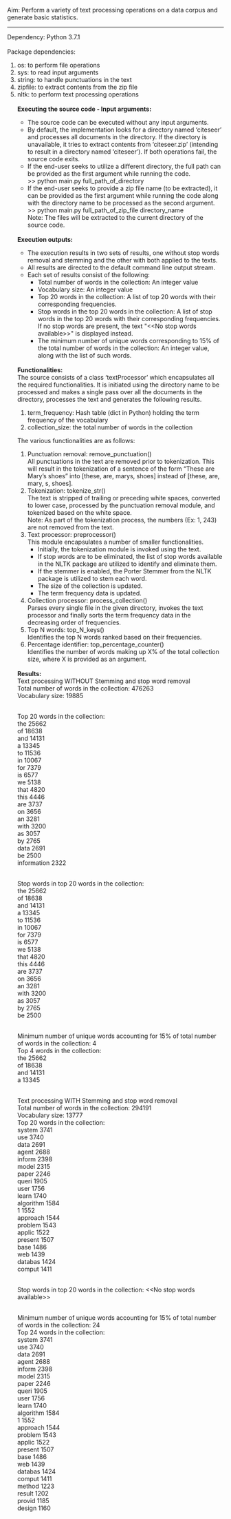 Aim: Perform a variety of text processing operations on a data corpus and generate basic statistics.
<hr>
Dependency: Python 3.7.1
<br><br>
Package dependencies:
<ol>
  <li>os: to perform file operations</li>
  <li>sys: to read input arguments</li>
  <li>string: to handle punctuations in the text</li>
  <li>zipfile: to extract contents from the zip file</li>
  <li>nltk: to perform text processing operations</li>
<br>
<b>Executing the source code - Input arguments:</b>
<ul>
  <li>The source code can be executed without any input arguments.</li>
  <li>By default, the implementation looks for a directory named ‘citeseer’ and processes all documents in the directory. If the directory is unavailable, it tries to extract contents from ‘citeseer.zip’ (intending to result in a directory named ‘citeseer’). If both operations fail, the source code exits.</li>
  <li>If the end-user seeks to utilize a different directory, the full path can be provided as the first argument while running the code.
    <br>
    >> python main.py full_path_of_directory
    </li>
    <li>If the end-user seeks to provide a zip file name (to be extracted), it can be provided as the first argument while running the code along with the directory name to be processed as the second argument.
      <br>
      >> python main.py full_path_of_zip_file directory_name
      <br>
      Note: The files will be extracted to the current directory of the source code.
    </li>
</ul>
<br>
<b>Execution outputs:</b>
<ul>
  <li>The execution results in two sets of results, one without stop words removal and stemming and the other with both applied to the texts.</li>
  <li>All results are directed to the default command line output stream.</li>
  <li>Each set of results consist of the following:
    <ul>
      <li>Total number of words in the collection: An integer value</li>
      <li>Vocabulary size: An integer value</li>
      <li>Top 20 words in the collection: A list of top 20 words with their corresponding frequencies.</li>
      <li>Stop words in the top 20 words in the collection: A list of stop words in the top 20 words with their corresponding frequencies. If no stop words are present, the text "&lt;&lt;No stop words available&gt;&gt;" is displayed instead.</li>
      <li>The minimum number of unique words corresponding to 15% of the total number of words in the collection: An integer value, along with the list of such words.</li>
    </ul>
  </li>
</ul>
<br>
<b>Functionalities:</b>
<br>
The source consists of a class ‘textProcessor’ which encapsulates all the required functionalities. It is initiated using the directory name to be processed and makes a single pass over all the documents in the directory, processes the text and generates the following results.
<ol>
  <li>term_frequency: Hash table (dict in Python) holding the term frequency of the vocabulary</li>
  <li>collection_size: the total number of words in the collection</li>
</ol>

The various functionalities are as follows:
<ol>
  <li>Punctuation removal: remove_punctuation()
    <br>
    All punctuations in the text are removed prior to tokenization. This will result in the tokenization of a sentence of the form “These are Mary’s shoes” into [these, are, marys, shoes] instead of [these, are, mary, s, shoes].
  </li>
  <li>Tokenization: tokenize_str()
    <br>
    The text is stripped of trailing or preceding white spaces, converted to lower case, processed by the punctuation removal module, and tokenized based on the white space.
    <br>
    Note: As part of the tokenization process, the numbers (Ex: 1, 243) are not removed from the text.
  </li>
  <li>Text processor: preprocessor()
    <br>
    This module encapsulates a number of smaller functionalities.
    <ul>
      <li>Initially, the tokenization module is invoked using the text.</li>
      <li>If stop words are to be eliminated, the list of stop words available in the NLTK package are utilized to identify and eliminate them.</li>
      <li>If the stemmer is enabled, the Porter Stemmer from the NLTK package is utilized to stem each word.</li>
      <li>The size of the collection is updated.</li>
      <li>The term frequency data is updated.</li>
    </ul>
  </li>
  <li>Collection processor: process_collection()
    <br>
    Parses every single file in the given directory, invokes the text processor and finally sorts the term frequency data in the decreasing order of frequencies.
  </li>
  <li>Top N words: top_N_keys()
    <br>
    Identifies the top N words ranked based on their frequencies.
  </li>
  <li>Percentage identifier: top_percentage_counter()
    <br>
    Identifies the number of words making up X% of the total collection size, where X is provided as an argument.
  </li>
</ol>
<br>
<b>Results:</b>
<br>
Text processing WITHOUT Stemming and stop word removal
<br>
Total number of words in the collection: 476263
<br>
Vocabulary size: 19885
<br>

<br>Top 20 words in the collection:
<br>the 	 	25662
<br>of 		18638
<br>and 	 	14131
<br>a 	 	13345
<br>to 	 	11536
<br>in 	 	10067
<br>for 	 	7379
<br>is 	 	6577
<br>we 	 	5138
<br>that 	 	4820
<br>this 	 	4446
<br>are 	 	3737
<br>on 	 	3656
<br>an 	 	3281
<br>with 	 	3200
<br>as 	 	3057
<br>by 	 	2765
<br>data 	 	2691
<br>be 	 	2500
<br>information 	2322

<br>Stop words in top 20 words in the collection:
<br>the 	 	25662
<br>of 		18638
<br>and 	 	14131
<br>a 	 	13345
<br>to 	 	11536
<br>in 	 	10067
<br>for 	 	7379
<br>is 	 	6577
<br>we 	 	5138
<br>that 	 	4820
<br>this 	 	4446
<br>are 	 	3737
<br>on 	 	3656
<br>an 	 	3281
<br>with 	 	3200
<br>as 	 	3057
<br>by 	 	2765
<br>be 	 	2500

<br>Minimum number of unique words accounting for 15% of total number of words in the collection: 4
<br>Top 4 words in the collection:
<br>the 	 	25662
<br>of 		18638
<br>and 	 	14131
<br>a 	 	13345

<br>Text processing WITH Stemming and stop word removal
<br>Total number of words in the collection: 294191
<br>Vocabulary size: 13777
<br>Top 20 words in the collection:
<br>system	3741
<br>use 	 	3740
<br>data 	 	2691
<br>agent 	 	2688
<br>inform 	 	2398
<br>model 	 	2315
<br>paper 	 	2246
<br>queri 	 	1905
<br>user 	 	1756
<br>learn 	 	1740
<br>algorithm 	1584
<br>1 	 	1552
<br>approach	1544
<br>problem 	1543
<br>applic 	 	1522
<br>present	1507
<br>base 	 	1486
<br>web 	 	1439
<br>databas 	1424
<br>comput 	1411

<br>Stop words in top 20 words in the collection:  &lt;&lt;No stop words available&gt;&gt;

<br>Minimum number of unique words accounting for 15% of total number of words in the collection: 24
<br>Top 24 words in the collection:
<br>system	3741
<br>use 	 	3740
<br>data 	 	2691
<br>agent 	 	2688
<br>inform 	 	2398
<br>model 	 	2315
<br>paper 	 	2246
<br>queri 	 	1905
<br>user 	 	1756
<br>learn 	 	1740
<br>algorithm 	1584
<br>1 	 	1552
<br>approach	1544
<br>problem 	1543
<br>applic 	 	1522
<br>present	1507
<br>base 	 	1486
<br>web 	 	1439
<br>databas 	1424
<br>comput 	1411
<br>method 	1223
<br>result 	 	1202
<br>provid 	 	1185
<br>design 	 	1160
